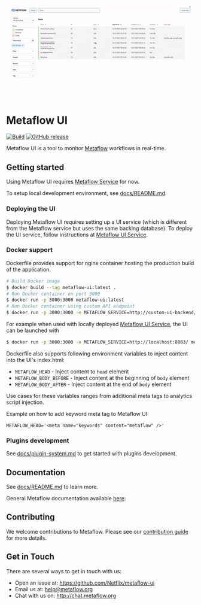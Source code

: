 
![Dashboard UI workloads page](docs/images/mfgui.gif)

# Metaflow UI

[![Build](https://github.com/Netflix/metaflow-ui/workflows/Build%20and%20test/badge.svg)](https://github.com/Netflix/metaflow-ui/actions) [![GitHub release](https://img.shields.io/github/release/Netflix/metaflow-ui.svg)](https://github.com/Netflix/metaflow-ui/releases/latest)

Metaflow UI is a tool to monitor [Metaflow](https://github.com/Netflix/metaflow) workflows in real-time.

## Getting started

Using Metaflow UI requires [Metaflow Service](https://github.com/Netflix/metaflow-service) for now.

To setup local development environment, see [docs/README.md](docs/README.md).

### Deploying the UI

Deploying Metaflow UI requires setting up a UI service (which is different from the Metaflow service but uses the same backing database). To deploy the UI service, follow instructions at [Metaflow UI Service](https://github.com/Netflix/metaflow-service/tree/ui).

### Docker support

Dockerfile provides support for nginx container hosting the production build of the application.

```sh
# Build Docker image
$ docker build --tag metaflow-ui:latest .
# Run Docker container on port 3000
$ docker run -p 3000:3000 metaflow-ui:latest
# Run Docker container using custom API endpoint
$ docker run -p 3000:3000 -e METAFLOW_SERVICE=http://custom-ui-backend/api metaflow-ui:latest
```

For example when used with locally deployed [Metaflow UI Service](https://github.com/Netflix/metaflow-service/tree/ui), the UI can be launched with

```sh
$ docker run -p 3000:3000 -e METAFLOW_SERVICE=http://localhost:8083/ metaflow-ui:latest
```

Dockerfile also supports following environment variables to inject content into the UI's index.html:

- `METAFLOW_HEAD` - Inject content to `head` element
- `METAFLOW_BODY_BEFORE` - Inject content at the beginning of `body` element
- `METAFLOW_BODY_AFTER` - Inject content at the end of `body` element

Use cases for these variables ranges from additional meta tags to analytics script injection.

Example on how to add keyword meta tag to Metaflow UI:

```
METAFLOW_HEAD='<meta name="keywords" content="metaflow" />'
```

### Plugins development

See [docs/plugin-system.md](docs/plugin-system.md) to get started with plugins development.

## Documentation

See [docs/README.md](docs/README.md) to learn more.

General Metaflow documentation available [here](https://docs.metaflow.org):

## Contributing

We welcome contributions to Metaflow. Please see our [contribution guide](CONTRIBUTING.md) for more details.

## Get in Touch

There are several ways to get in touch with us:

- Open an issue at: https://github.com/Netflix/metaflow-ui
- Email us at: help@metaflow.org
- Chat with us on: http://chat.metaflow.org

